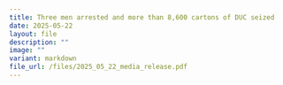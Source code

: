 ```yaml
---
title: Three men arrested and more than 8,600 cartons of DUC seized
date: 2025-05-22
layout: file
description: ""
image: ""
variant: markdown
file_url: /files/2025_05_22_media_release.pdf
---
```

